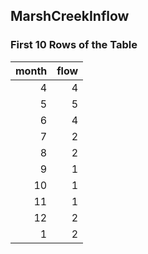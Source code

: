 ## MarshCreekInflow
### First 10 Rows of the Table
|   month |   flow |
|--------:|-------:|
|       4 |      4 |
|       5 |      5 |
|       6 |      4 |
|       7 |      2 |
|       8 |      2 |
|       9 |      1 |
|      10 |      1 |
|      11 |      1 |
|      12 |      2 |
|       1 |      2 |